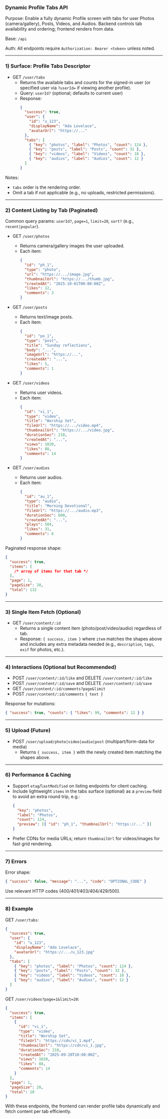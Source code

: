 ### Dynamic Profile Tabs API

Purpose: Enable a fully dynamic Profile screen with tabs for user Photos (camera/gallery), Posts, Videos, and Audios. Backend controls tab availability and ordering; frontend renders from data.

Base: `/api`

Auth: All endpoints require `Authorization: Bearer <token>` unless noted.

---

### 1) Surface: Profile Tabs Descriptor

- GET `/user/tabs`
  - Returns the available tabs and counts for the signed-in user (or specified user via `?userId=` if viewing another profile).
  - Query: `userId?` (optional; defaults to current user)
  - Response:
    ```json
    {
      "success": true,
      "user": {
        "id": "u_123",
        "displayName": "Ada Lovelace",
        "avatarUrl": "https://..."
      },
      "tabs": [
        { "key": "photos", "label": "Photos", "count": 124 },
        { "key": "posts", "label": "Posts", "count": 32 },
        { "key": "videos", "label": "Videos", "count": 18 },
        { "key": "audios", "label": "Audios", "count": 12 }
      ]
    }
    ```

Notes:

- `tabs` order is the rendering order.
- Omit a tab if not applicable (e.g., no uploads, restricted permissions).

---

### 2) Content Listing by Tab (Paginated)

Common query params: `userId?`, `page=1`, `limit=20`, `sort?` (e.g., `recent|popular`).

- GET `/user/photos`

  - Returns camera/gallery images the user uploaded.
  - Each item:
    ```json
    {
      "id": "ph_1",
      "type": "photo",
      "url": "https://.../image.jpg",
      "thumbnailUrl": "https://.../thumb.jpg",
      "createdAt": "2025-10-01T00:00:00Z",
      "likes": 12,
      "comments": 3
    }
    ```

- GET `/user/posts`

  - Returns text/image posts.
  - Each item:
    ```json
    {
      "id": "po_1",
      "type": "post",
      "title": "Sunday reflections",
      "body": "...",
      "imageUrl": "https://...",
      "createdAt": "...",
      "likes": 5,
      "comments": 1
    }
    ```

- GET `/user/videos`

  - Returns user videos.
  - Each item:
    ```json
    {
      "id": "vi_1",
      "type": "video",
      "title": "Worship Set",
      "fileUrl": "https://.../video.mp4",
      "thumbnailUrl": "https://.../video.jpg",
      "durationSec": 210,
      "createdAt": "...",
      "views": 1020,
      "likes": 88,
      "comments": 14
    }
    ```

- GET `/user/audios`
  - Returns user audios.
  - Each item:
    ```json
    {
      "id": "au_1",
      "type": "audio",
      "title": "Morning Devotional",
      "fileUrl": "https://.../audio.mp3",
      "durationSec": 600,
      "createdAt": "...",
      "plays": 504,
      "likes": 31,
      "comments": 6
    }
    ```

Paginated response shape:

```json
{
  "success": true,
  "items": [
    /* array of items for that tab */
  ],
  "page": 1,
  "pageSize": 20,
  "total": 132
}
```

---

### 3) Single Item Fetch (Optional)

- GET `/user/content/:id`
  - Returns a single content item (photo/post/video/audio) regardless of tab.
  - Response: `{ success, item }` where `item` matches the shapes above and includes any extra metadata needed (e.g., `description`, `tags`, `exif` for photos, etc.).

---

### 4) Interactions (Optional but Recommended)

- POST `/user/content/:id/like` and DELETE `/user/content/:id/like`
- POST `/user/content/:id/save` and DELETE `/user/content/:id/save`
- GET `/user/content/:id/comments?page&limit`
- POST `/user/content/:id/comments` `{ text }`

Response for mutations:

```json
{ "success": true, "counts": { "likes": 99, "comments": 12 } }
```

---

### 5) Upload (Future)

- POST `/user/upload/photo|video|audio|post` (multipart/form-data for media)
  - Returns `{ success, item }` with the newly created item matching the shapes above.

---

### 6) Performance & Caching

- Support `etag`/`lastModified` on listing endpoints for client caching.
- Include lightweight `items` in the tabs surface (optional) as a `preview` field to avoid an extra round trip, e.g.:
  ```json
  {
    "key": "photos",
    "label": "Photos",
    "count": 124,
    "preview": [{ "id": "ph_1", "thumbnailUrl": "https://..." }]
  }
  ```
- Prefer CDNs for media URLs; return `thumbnailUrl` for videos/images for fast grid rendering.

---

### 7) Errors

Error shape:

```json
{ "success": false, "message": "...", "code": "OPTIONAL_CODE" }
```

Use relevant HTTP codes (400/401/403/404/429/500).

---

### 8) Example

GET `/user/tabs`:

```json
{
  "success": true,
  "user": {
    "id": "u_123",
    "displayName": "Ada Lovelace",
    "avatarUrl": "https://.../u_123.jpg"
  },
  "tabs": [
    { "key": "photos", "label": "Photos", "count": 124 },
    { "key": "posts", "label": "Posts", "count": 32 },
    { "key": "videos", "label": "Videos", "count": 18 },
    { "key": "audios", "label": "Audios", "count": 12 }
  ]
}
```

GET `/user/videos?page=1&limit=20`:

```json
{
  "success": true,
  "items": [
    {
      "id": "vi_1",
      "type": "video",
      "title": "Worship Set",
      "fileUrl": "https://cdn/vi_1.mp4",
      "thumbnailUrl": "https://cdn/vi_1.jpg",
      "durationSec": 210,
      "createdAt": "2025-09-20T10:00:00Z",
      "views": 1020,
      "likes": 88,
      "comments": 14
    }
  ],
  "page": 1,
  "pageSize": 20,
  "total": 18
}
```

With these endpoints, the frontend can render profile tabs dynamically and fetch content per tab efficiently.
